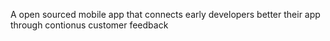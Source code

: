 A open sourced mobile app that connects early developers better their app through contionus customer feedback
